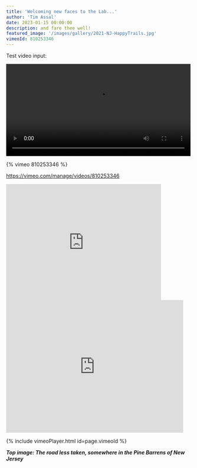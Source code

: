 ```yaml
---
title: 'Welcoming new faces to the Lab...'
author: 'Tim Assal'
date: 2023-01-15 00:00:00
description: and fare thee well! 
featured_image: '/images/gallery/2021-NJ-HappyTrails.jpg'
vimeoId: 810253346
---
```


Test video input:

<div>
<video controls preload width=500>
<source src="http://brantr.github.io/movies/disk.mov" type="video/quicktime">
</video>
</div>

{% vimeo 810253346 %}

https://vimeo.com/manage/videos/810253346

<iframe width="420" height="315" src="https://vimeo.com/manage/videos/810253346" frameborder="0" allowfullscreen></iframe>


<iframe width="480" height="360" src="https://vimeo.com/manage/videos/810253346" frameborder="0"> </iframe>

{% include vimeoPlayer.html id=page.vimeoId %}



***Top image: The road less taken, somewhere in the Pine Barrens of New Jersey***

